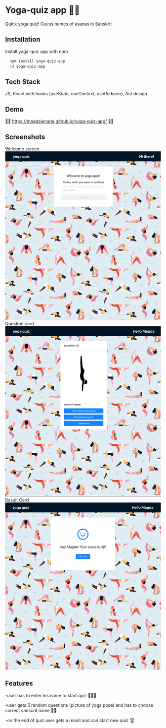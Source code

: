 # Yoga-quiz app 🧘‍♀️

Quick yoga quiz! Guess names of asanas in Sanskrit

## Installation

Install yoga-quiz app with npm

```bash
  npm install yoga-quiz-app
  cd yoga-quiz-app
```

## Tech Stack

JS, React with hooks (useState, useContext, useReducer), Ant design

## Demo
🧘‍♀️ https://magdalenarej.github.io/yoga-quiz-app/ 🧘‍♀️

## Screenshots

Welcome screen
![App Screenshot](src/img/welcome.png)
Question card
![App Screenshot](src/img/question.png)
Result Card
![App Screenshot](src/img/result.png)

## Features

-user has to enter his name to start quiz 👩🏼‍💻

-user gets 5 random questions (picture of yoga pose) and has to choose correct sanscrit name 🧘‍♀️

-on the end of quiz user gets a result and can start new quiz 🏆
